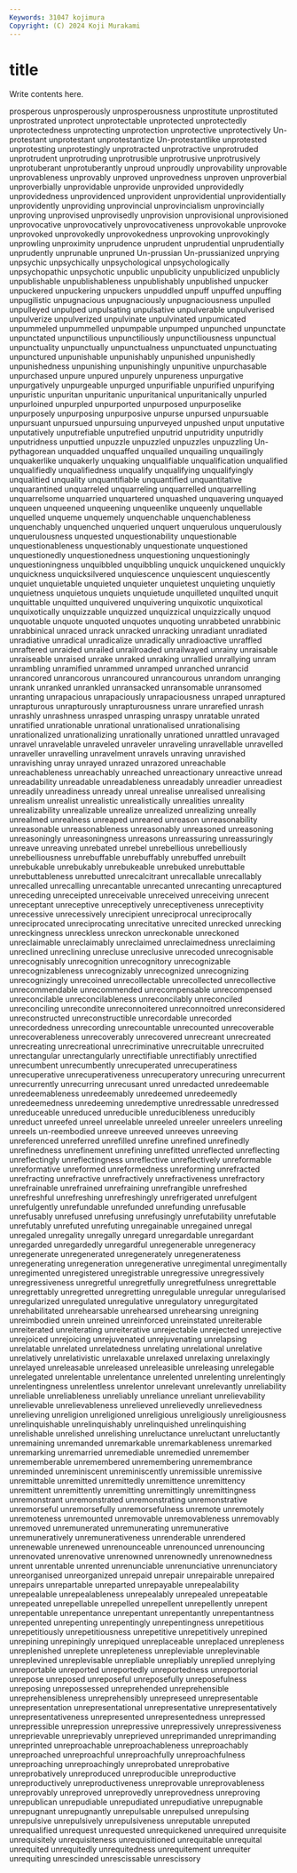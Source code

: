 ```yaml
---
Keywords: 31047 kojimura
Copyright: (C) 2024 Koji Murakami
---
```


# title

Write contents here.



prosperous unprosperously unprosperousness unprostitute
unprostituted unprostrated unprotect unprotectable unprotected unprotectedly unprotectedness unprotecting unprotection unprotective
unprotectively Un-protestant unprotestant unprotestantize Un-protestantlike unprotested unprotesting unprotestingly unprotracted unprotractive
unprotruded unprotrudent unprotruding unprotrusible unprotrusive unprotrusively unprotuberant unprotuberantly unproud unproudly
unprovability unprovable unprovableness unprovably unproved unprovedness unproven unproverbial unproverbially unprovidable
unprovide unprovided unprovidedly unprovidedness unprovidenced unprovident unprovidential unprovidentially unprovidently unproviding
unprovincial unprovincialism unprovincially unproving unprovised unprovisedly unprovision unprovisional unprovisioned unprovocative
unprovocatively unprovocativeness unprovokable unprovoke unprovoked unprovokedly unprovokedness unprovoking unprovokingly unprowling
unproximity unprudence unprudent unprudential unprudentially unprudently unprunable unpruned Un-prussian Un-prussianized
unprying unpsychic unpsychically unpsychological unpsychologically unpsychopathic unpsychotic unpublic unpublicity unpublicized
unpublicly unpublishable unpublishableness unpublishably unpublished unpucker unpuckered unpuckering unpuckers unpuddled
unpuff unpuffed unpuffing unpugilistic unpugnacious unpugnaciously unpugnaciousness unpulled unpulleyed unpulped
unpulsating unpulsative unpulverable unpulverised unpulverize unpulverized unpulvinate unpulvinated unpumicated unpummeled
unpummelled unpumpable unpumped unpunched unpunctate unpunctated unpunctilious unpunctiliously unpunctiliousness unpunctual
unpunctuality unpunctually unpunctualness unpunctuated unpunctuating unpunctured unpunishable unpunishably unpunished unpunishedly
unpunishedness unpunishing unpunishingly unpunitive unpurchasable unpurchased unpure unpured unpurely unpureness
unpurgative unpurgatively unpurgeable unpurged unpurifiable unpurified unpurifying unpuristic unpuritan unpuritanic
unpuritanical unpuritanically unpurled unpurloined unpurpled unpurported unpurposed unpurposelike unpurposely unpurposing
unpurposive unpurse unpursed unpursuable unpursuant unpursued unpursuing unpurveyed unpushed unput
unputative unputatively unputrefiable unputrefied unputrid unputridity unputridly unputridness unputtied unpuzzle
unpuzzled unpuzzles unpuzzling Un-pythagorean unquadded unquaffed unquailed unquailing unquailingly unquakerlike
unquakerly unquaking unqualifiable unqualification unqualified unqualifiedly unqualifiedness unqualify unqualifying unqualifyingly
unqualitied unquality unquantifiable unquantified unquantitative unquarantined unquarreled unquarreling unquarrelled unquarrelling
unquarrelsome unquarried unquartered unquashed unquavering unquayed unqueen unqueened unqueening unqueenlike
unqueenly unquellable unquelled unqueme unquemely unquenchable unquenchableness unquenchably unquenched unqueried
unquert unquerulous unquerulously unquerulousness unquested unquestionability unquestionable unquestionableness unquestionably unquestionate
unquestioned unquestionedly unquestionedness unquestioning unquestioningly unquestioningness unquibbled unquibbling unquick unquickened
unquickly unquickness unquicksilvered unquiescence unquiescent unquiescently unquiet unquietable unquieted unquieter
unquietest unquieting unquietly unquietness unquietous unquiets unquietude unquilleted unquilted unquit
unquittable unquitted unquivered unquivering unquixotic unquixotical unquixotically unquizzable unquizzed unquizzical
unquizzically unquod unquotable unquote unquoted unquotes unquoting unrabbeted unrabbinic unrabbinical
unraced unrack unracked unracking unradiant unradiated unradiative unradical unradicalize unradically
unradioactive unraffled unraftered unraided unrailed unrailroaded unrailwayed unrainy unraisable unraiseable
unraised unrake unraked unraking unrallied unrallying unram unrambling unramified unrammed
unramped unranched unrancid unrancored unrancorous unrancoured unrancourous unrandom unranging unrank
unranked unrankled unransacked unransomable unransomed unranting unrapacious unrapaciously unrapaciousness unraped
unraptured unrapturous unrapturously unrapturousness unrare unrarefied unrash unrashly unrashness unrasped
unrasping unraspy unratable unrated unratified unrationable unrational unrationalised unrationalising unrationalized
unrationalizing unrationally unrationed unrattled unravaged unravel unravelable unraveled unraveler unraveling
unravellable unravelled unraveller unravelling unravelment unravels unraving unravished unravishing unray
unrayed unrazed unrazored unreachable unreachableness unreachably unreached unreactionary unreactive unread
unreadability unreadable unreadableness unreadably unreadier unreadiest unreadily unreadiness unready unreal
unrealise unrealised unrealising unrealism unrealist unrealistic unrealistically unrealities unreality unrealizability
unrealizable unrealize unrealized unrealizing unreally unrealmed unrealness unreaped unreared unreason
unreasonability unreasonable unreasonableness unreasonably unreasoned unreasoning unreasoningly unreasoningness unreasons unreassuring
unreassuringly unreave unreaving unrebated unrebel unrebellious unrebelliously unrebelliousness unrebuffable unrebuffably
unrebuffed unrebuilt unrebukable unrebukably unrebukeable unrebuked unrebuttable unrebuttableness unrebutted unrecalcitrant
unrecallable unrecallably unrecalled unrecalling unrecantable unrecanted unrecanting unrecaptured unreceding unreceipted
unreceivable unreceived unreceiving unrecent unreceptant unreceptive unreceptively unreceptiveness unreceptivity unrecessive
unrecessively unrecipient unreciprocal unreciprocally unreciprocated unreciprocating unrecitative unrecited unrecked unrecking
unreckingness unreckless unreckon unreckonable unreckoned unreclaimable unreclaimably unreclaimed unreclaimedness unreclaiming
unreclined unreclining unrecluse unreclusive unrecoded unrecognisable unrecognisably unrecognition unrecognitory unrecognizable
unrecognizableness unrecognizably unrecognized unrecognizing unrecognizingly unrecoined unrecollectable unrecollected unrecollective unrecommendable
unrecommended unrecompensable unrecompensed unreconcilable unreconcilableness unreconcilably unreconciled unreconciling unrecondite unreconnoitered
unreconnoitred unreconsidered unreconstructed unreconstructible unrecordable unrecorded unrecordedness unrecording unrecountable unrecounted
unrecoverable unrecoverableness unrecoverably unrecovered unrecreant unrecreated unrecreating unrecreational unrecriminative unrecruitable
unrecruited unrectangular unrectangularly unrectifiable unrectifiably unrectified unrecumbent unrecumbently unrecuperated unrecuperatiness
unrecuperative unrecuperativeness unrecuperatory unrecuring unrecurrent unrecurrently unrecurring unrecusant unred unredacted
unredeemable unredeemableness unredeemably unredeemed unredeemedly unredeemedness unredeeming unredemptive unredressable unredressed
unreduceable unreduced unreducible unreducibleness unreducibly unreduct unreefed unreel unreelable unreeled
unreeler unreelers unreeling unreels un-reembodied unreeve unreeved unreeves unreeving unreferenced
unreferred unrefilled unrefine unrefined unrefinedly unrefinedness unrefinement unrefining unrefitted unreflected
unreflecting unreflectingly unreflectingness unreflective unreflectively unreformable unreformative unreformed unreformedness unreforming
unrefracted unrefracting unrefractive unrefractively unrefractiveness unrefractory unrefrainable unrefrained unrefraining unrefrangible
unrefreshed unrefreshful unrefreshing unrefreshingly unrefrigerated unrefulgent unrefulgently unrefundable unrefunded unrefunding
unrefusable unrefusably unrefused unrefusing unrefusingly unrefutability unrefutable unrefutably unrefuted unrefuting
unregainable unregained unregal unregaled unregality unregally unregard unregardable unregardant unregarded
unregardedly unregardful unregenerable unregeneracy unregenerate unregenerated unregenerately unregenerateness unregenerating unregeneration
unregenerative unregimental unregimentally unregimented unregistered unregistrable unregressive unregressively unregressiveness unregretful
unregretfully unregretfulness unregrettable unregrettably unregretted unregretting unregulable unregular unregularised unregularized
unregulated unregulative unregulatory unregurgitated unrehabilitated unrehearsable unrehearsed unrehearsing unreigning unreimbodied
unrein unreined unreinforced unreinstated unreiterable unreiterated unreiterating unreiterative unrejectable unrejected
unrejective unrejoiced unrejoicing unrejuvenated unrejuvenating unrelapsing unrelatable unrelated unrelatedness unrelating
unrelational unrelative unrelatively unrelativistic unrelaxable unrelaxed unrelaxing unrelaxingly unrelayed unreleasable
unreleased unreleasible unreleasing unrelegable unrelegated unrelentable unrelentance unrelented unrelenting unrelentingly
unrelentingness unrelentless unrelentor unrelevant unrelevantly unreliability unreliable unreliableness unreliably unreliance
unreliant unrelievability unrelievable unrelievableness unrelieved unrelievedly unrelievedness unrelieving unreligion unreligioned
unreligious unreligiously unreligiousness unrelinquishable unrelinquishably unrelinquished unrelinquishing unrelishable unrelished unrelishing
unreluctance unreluctant unreluctantly unremaining unremanded unremarkable unremarkableness unremarked unremarking unremarried
unremediable unremedied unremember unrememberable unremembered unremembering unremembrance unreminded unreminiscent unreminiscently
unremissible unremissive unremittable unremitted unremittedly unremittence unremittency unremittent unremittently unremitting
unremittingly unremittingness unremonstrant unremonstrated unremonstrating unremonstrative unremorseful unremorsefully unremorsefulness unremote
unremotely unremoteness unremounted unremovable unremovableness unremovably unremoved unremunerated unremunerating unremunerative
unremuneratively unremunerativeness unrenderable unrendered unrenewable unrenewed unrenounceable unrenounced unrenouncing unrenovated
unrenovative unrenowned unrenownedly unrenownedness unrent unrentable unrented unrenunciable unrenunciative unrenunciatory
unreorganised unreorganized unrepaid unrepair unrepairable unrepaired unrepairs unrepartable unreparted unrepayable
unrepealability unrepealable unrepealableness unrepealably unrepealed unrepeatable unrepeated unrepellable unrepelled unrepellent
unrepellently unrepent unrepentable unrepentance unrepentant unrepentantly unrepentantness unrepented unrepenting unrepentingly
unrepentingness unrepetitious unrepetitiously unrepetitiousness unrepetitive unrepetitively unrepined unrepining unrepiningly unrepiqued
unreplaceable unreplaced unrepleness unreplenished unreplete unrepleteness unrepleviable unreplevinable unreplevined unreplevisable
unrepliable unrepliably unreplied unreplying unreportable unreported unreportedly unreportedness unreportorial unrepose
unreposed unreposeful unreposefully unreposefulness unreposing unrepossessed unreprehended unreprehensible unreprehensibleness unreprehensibly
unrepreseed unrepresentable unrepresentation unrepresentational unrepresentative unrepresentatively unrepresentativeness unrepresented unrepresentedness unrepressed
unrepressible unrepression unrepressive unrepressively unrepressiveness unreprievable unreprievably unreprieved unreprimanded unreprimanding
unreprinted unreproachable unreproachableness unreproachably unreproached unreproachful unreproachfully unreproachfulness unreproaching unreproachingly
unreprobated unreprobative unreprobatively unreproduced unreproducible unreproductive unreproductively unreproductiveness unreprovable unreprovableness
unreprovably unreproved unreprovedly unreprovedness unreproving unrepublican unrepudiable unrepudiated unrepudiative unrepugnable
unrepugnant unrepugnantly unrepulsable unrepulsed unrepulsing unrepulsive unrepulsively unrepulsiveness unreputable unreputed
unrequalified unrequest unrequested unrequickened unrequired unrequisite unrequisitely unrequisiteness unrequisitioned unrequitable
unrequital unrequited unrequitedly unrequitedness unrequitement unrequiter unrequiting unrescinded unrescissable unrescissory

